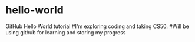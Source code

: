 # hello-world
GitHub Hello World tutorial
#I'm exploring coding and taking CS50.
#Will be using github for learning and storing my progress

